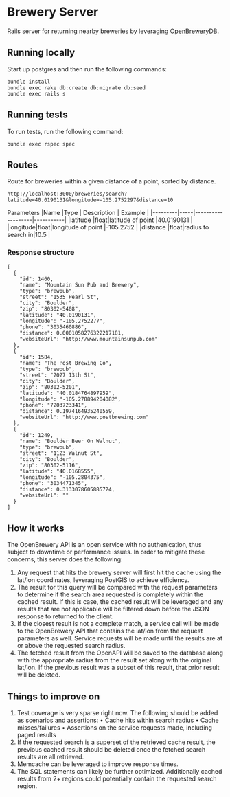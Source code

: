 # Brewery Server

Rails server for returning nearby breweries by leveraging [OpenBreweryDB](https://www.openbrewerydb.org/#documentation).

## Running locally

Start up postgres and then run the following commands:

```
bundle install
bundle exec rake db:create db:migrate db:seed
bundle exec rails s
```

## Running tests

To run tests, run the following command:
```
bundle exec rspec spec
```

## Routes

Route for breweries within a given distance of a point, sorted by distance.
```
http://localhost:3000/breweries/search?latitude=40.0190131&longitude=-105.2752297&distance=10
```

Parameters
|Name     |Type | Description       | Example   |
|---------|-----|-------------------|-----------|
|latitude |float|latitude of point  |40.0190131 |
|longitude|float|longitude of point |-105.2752  |
|distance |float|radius to search in|10.5       |

### Response structure

```
[
  {
    "id": 1460,
    "name": "Mountain Sun Pub and Brewery",
    "type": "brewpub",
    "street": "1535 Pearl St",
    "city": "Boulder",
    "zip": "80302-5408",
    "latitude": "40.0190131",
    "longitude": "-105.2752277",
    "phone": "3035460886",
    "distance": 0.0001058276322217181,
    "websiteUrl": "http://www.mountainsunpub.com"
  },
  {
    "id": 1584,
    "name": "The Post Brewing Co",
    "type": "brewpub",
    "street": "2027 13th St",
    "city": "Boulder",
    "zip": "80302-5201",
    "latitude": "40.0184764897959",
    "longitude": "-105.278894204082",
    "phone": "7203723341",
    "distance": 0.1974164935240559,
    "websiteUrl": "http://www.postbrewing.com"
  },
  {
    "id": 1249,
    "name": "Boulder Beer On Walnut",
    "type": "brewpub",
    "street": "1123 Walnut St",
    "city": "Boulder",
    "zip": "80302-5116",
    "latitude": "40.0168555",
    "longitude": "-105.2804375",
    "phone": "3034471345",
    "distance": 0.3133078605885724,
    "websiteUrl": ""
  }
]
```

## How it works
The OpenBrewery API is an open service with no authenication, thus subject to downtime or performance issues. In order to mitigate these concerns, this server does the following:

1) Any request that hits the brewery server will first hit the cache using the lat/lon coordinates, leveraging PostGIS to achieve efficiency. 
2) The result for this query will be compared with the request parameters to determine if the search area requested is completely within the cached result. If this is case, the cached result will be leveraged and any results that are not applicable will be filtered down before the JSON response to returned to the client.
3) If the closest result is not a complete match, a service call will be made to the OpenBrewery API that contains the lat/lon from the request parameters as well. Service requests will be made until the results are at or above the requested search radius.
4) The fetched result from the OpenAPI will be saved to the database along with the appropriate radius from the result set along with the original lat/lon. If the previous result was a subset of this result, that prior result will be deleted.

## Things to improve on
1) Test coverage is very sparse right now. The following should be added as scenarios and assertions:
  • Cache hits within search radius
  • Cache misses/failures
  • Assertions on the service requests made, including paged results
2) If the requested search is a superset of the retrieved cache result, the previous cached result should be deleted once the fetched search results are all retrieved. 
3) Memcache can be leveraged to improve response times. 
4) The SQL statements can likely be further optimized. Additionally cached results from 2+ regions could potentially contain the requested search region. 